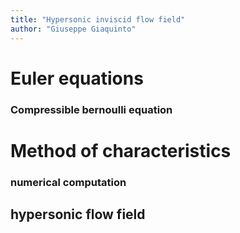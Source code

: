```yaml
---
title: "Hypersonic inviscid flow field"
author: "Giuseppe Giaquinto"
---
```


# Euler equations

### Compressible bernoulli equation

# Method of characteristics

### numerical computation

## hypersonic flow field
